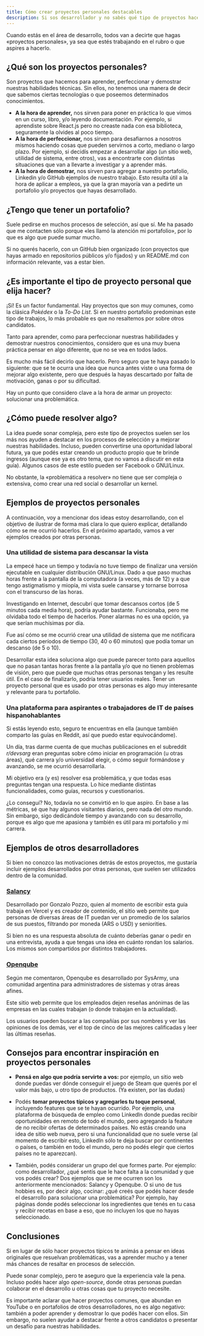 ```yaml
---
title: Cómo crear proyectos personales destacables
description: Si sos desarrollador y no sabés qué tipo de proyectos hacer para tu portafolio, esta guía es para vos.
---
```


Cuando estás en el área de desarrollo, todos van a decirte que hagas «proyectos personales», ya sea que estés trabajando en el rubro o que aspires a hacerlo.

## ¿Qué son los proyectos personales?

Son proyectos que hacemos para aprender, perfeccionar y demostrar nuestras habilidades técnicas. Sin ellos, no tenemos una manera de decir que sabemos ciertas tecnologías o que poseemos determinados conocimientos.

- **A la hora de aprender,** nos sirven para poner en práctica lo que vimos en un curso, libro, y/o leyendo documentación. Por ejemplo, si aprendiste sobre React.js pero no creaste nada con esa biblioteca, seguramente la olvides al poco tiempo.
- **A la hora de perfeccionar,** nos sirven para desafiarnos a nosotros mismos haciendo cosas que pueden servirnos a corto, mediano o largo plazo. Por ejemplo, si decidís empezar a desarrollar algo (un sitio web, utilidad de sistema, entre otros), vas a encontrarte con distintas situaciones que van a llevarte a investigar y a aprender más.
- **A la hora de demostrar,** nos sirven para agregar a nuestro portafolio, Linkedin y/o GitHub ejemplos de nuestro trabajo. Esto resulta útil a la hora de aplicar a empleos, ya que la gran mayoría van a pedirte un portafolio y/o proyectos que hayas desarrollado.

## ¿Tengo que tener un portafolio?

Suele pedirse en muchos procesos de selección, así que sí. Me ha pasado que me contacten sólo porque «les llamó la atención mi portafolio», por lo que es algo que puede sumar mucho.

Si no querés hacerlo, con un GitHub bien organizado (con proyectos que hayas armado en repositorios públicos y/o fijados) y un README.md con información relevante, vas a estar bien.

## ¿Es importante el tipo de proyecto personal que elija hacer?

¡Sí! Es un factor fundamental. Hay proyectos que son muy comunes, como la clásica _Pokédex_ o la _To-Do List_. Si en nuestro portafolio predominan este tipo de trabajos, lo más probable es que no resaltemos por sobre otros candidatos.

Tanto para aprender, como para perfeccionar nuestras habilidades y demostrar nuestros conocimientos, considero que es una muy buena práctica pensar en algo diferente, que no se vea en todos lados.

Es mucho más fácil decirlo que hacerlo. Pero seguro que te haya pasado lo siguiente: que se te ocurra una idea que nunca antes viste o una forma de mejorar algo existente, pero que después la hayas descartado por falta de motivación, ganas o por su dificultad.

Hay un punto que considero clave a la hora de armar un proyecto: solucionar una problemática.

## ¿Cómo puede resolver algo?

La idea puede sonar compleja, pero este tipo de proyectos suelen ser los más nos ayuden a destacar en los procesos de selección y a mejorar nuestras habilidades. Incluso, pueden convertirse una oportunidad laboral futura, ya que podés estar creando un producto propio que te brinde ingresos (aunque ese ya es otro tema, que no vamos a discutir en esta guía). Algunos casos de este estilo pueden ser Facebook o GNU/Linux.

No obstante, la «problemática a resolver» no tiene que ser compleja o extensiva, como crear una red social o desarrollar un kernel.

## Ejemplos de proyectos personales

A continuación, voy a mencionar dos ideas estoy desarrollando, con el objetivo de ilustrar de forma maś clara lo que quiero explicar, detallando cómo se me ocurrió hacerlos. En el próximo apartado, vamos a ver ejemplos creados por otras personas.

### Una utilidad de sistema para descansar la vista

La empecé hace un tiempo y todavía no tuve tiempo de finalizar una versión ejecutable en cualquier distribución GNU/Linux. Dado a que paso muchas horas frente a la pantalla de la computadora (a veces, más de 12) y a que tengo astigmatismo y miopía, mi vista suele cansarse y tornarse borrosa con el transcurso de las horas.

Investigando en Internet, descubrí que tomar descansos cortos (de 5 minutos cada media hora), podría ayudar bastante. Funcionaba, pero me olvidaba todo el tiempo de hacerlos. Poner alarmas no es una opción, ya que serían muchísimas por día.

Fue así cómo se me ocurrió crear una utilidad de sistema que me notificara cada ciertos períodos de tiempo (30, 40 o 60 minutos) que podía tomar un descanso (de 5 o 10).

Desarrollar esta idea soluciona algo que puede parecer tonto para aquellos que no pasan tantas horas frente a la pantalla y/o que no tienen problemas de visión, pero que puede que muchas otras personas tengan y les resulte útil. En el caso de finalizarlo, podría tener usuarios reales. Tener un proyecto personal que es usado por otras personas es algo muy interesante y relevante para tu portafolio.

### Una plataforma para aspirantes o trabajadores de IT de países hispanohablantes

Si estás leyendo esto, seguro te encuentras en ella (aunque también comparto las guías en Reddit, así que puedo estar equivocándome).

Un día, tras darme cuenta de que muchas publicaciones en el subreddit _r/devsarg_ eran preguntas sobre cómo iniciar en programación (u otras áreas), qué carrera y/o universidad elegir, o cómo seguir formándose y avanzando, se me ocurrió desarrollarla.

Mi objetivo era (y es) resolver esa problemática, y que todas esas preguntas tengan una respuesta. Lo hice mediante distintas funcionalidades, como guías, recursos y cuestionarios.

¿Lo conseguí? No, todavía no se convirtió en lo que aspiro. En base a las métricas, sé que hay algunos visitantes diarios, pero nada del otro mundo. Sin embargo, sigo dedicándole tiempo y avanzando con su desarrollo, porque es algo que me apasiona y también es útil para mi portafolio y mi carrera.

## Ejemplos de otros desarrolladores

Si bien no conozco las motivaciones detrás de estos proyectos, me gustaría incluir ejemplos desarrollados por otras personas, que suelen ser utilizados dentro de la comunidad.

### [Salancy](https://salarios.gonzalopozzo.com/)

Desarrollado por Gonzalo Pozzo, quien al momento de escribir esta guía trabaja en Vercel y es creador de contenido, el sitio web permite que personas de diversas áreas de IT puedan ver un promedio de los salarios de sus puestos, filtrando por moneda (ARS o USD) y seniorities.

Si bien no es una respuesta absoluta de cuánto deberías ganar o pedir en una entrevista, ayuda a que tengas una idea en cuánto rondan los salarios. Los mismos son compartidos por distintos trabajadores.

### [Openqube](https://openqube.io/)

Según me comentaron, Openqube es desarrollado por SysArmy, una comunidad argentina para administradores de sistemas y otras áreas afines.

Este sitio web permite que los empleados dejen reseñas anónimas de las empresas en las cuales trabajan (o donde trabajan en la actualidad).

Los usuarios pueden buscar a las compañías por sus nombres y ver las opiniones de los demás, ver el top de cinco de las mejores calificadas y leer las últimas reseñas.

## Consejos para encontrar inspiración en proyectos personales

- **Pensá en algo que podría servirte a vos:** por ejemplo, un sitio web donde puedas ver dónde conseguir el juego de Steam que querés por el valor más bajo, u otro tipo de productos. (Ya existen, por las dudas)

- Podés **tomar proyectos típicos y agregarles tu toque personal**, incluyendo features que se te hayan ocurrido. Por ejemplo, una plataforma de búsqueda de empleo como Linkedln donde puedas recibir oportunidades en remoto de todo el mundo, pero agregando la feature de no recibir ofertas de determinados países. No estás creando una idea de sitio web nueva, pero si una funcionalidad que no suele verse (al momento de escribir esto, Linkedln sólo te deja buscar por continentes o países, o también en todo el mundo, pero no podés elegir que ciertos países no te aparezcan).

- También, podés considerar un grupo del que formes parte. Por ejemplo: como desarrollador, ¿qué sentís que le hace falta a la comunidad y que vos podés crear? Dos ejemplos que se me ocurren son los anteriormente mencionados: Salancy y Openqube. O si uno de tus hobbies es, por decir algo, cocinar: ¿qué creés que podés hacer desde el desarrollo para solucionar una problemática? Por ejemplo, hay páginas donde podés seleccionar los ingredientes que tenés en tu casa y recibir recetas en base a eso, que no incluyen los que no hayas seleccionado.

## Conclusiones

Si en lugar de sólo hacer proyectos típicos te animás a pensar en ideas originales que resuelvan problemáticas, vas a aprender mucho y a tener más chances de resaltar en procesos de selección.

Puede sonar complejo, pero te aseguro que la experiencia vale la pena. Incluso podés hacer algo _open-source_, donde otras personas puedan colaborar en el desarrollo u otras cosas que tu proyecto necesite.

Es importante aclarar que hacer proyectos comunes, que abundan en YouTube o en portafolios de otros desarrolladores, no es algo negativo: también a poder aprender y demostrar lo que podés hacer con ellos. Sin embargo, no suelen ayudar a destacar frente a otros candidatos o presentar un desafío para nuestras habilidades.
